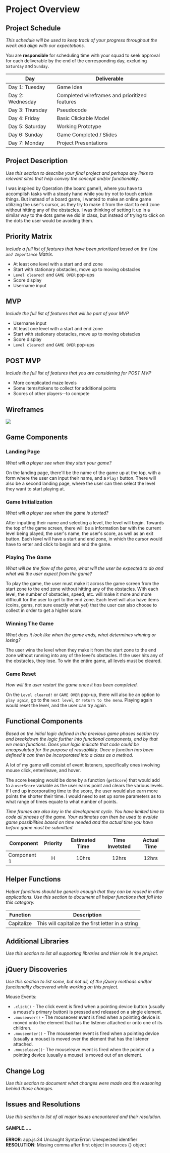 # Project Overview

## Project Schedule
*This schedule will be used to keep track of your progress throughout the week and align with our expectations.*  

You are **responsible** for scheduling time with your squad to seek approval for each deliverable by the end of the corresponding day, excluding `Saturday` and `Sunday`.

|  Day | Deliverable |
|---|---|
|Day 1: Tuesday | Game Idea|
|Day 2: Wednesday | Completed wireframes and prioritized features|
|Day 3: Thursday| Pseudocode|
|Day 4: Friday| Basic Clickable Model|
|Day 5: Saturday| Working Prototype|
|Day 6: Sunday| Game Completed / Slides|
|Day 7: Monday| Project Presentations|

## Project Description
*Use this section to describe your final project and perhaps any links to relevant sites that help convey the concept and/or functionality.*

I was inspired by Operation (the board game!), where you have to accomplish tasks with a steady hand while you try not to touch certain things.  But instead of a board game, I wanted to make an online game utilizing the user's cursor, as they try to make it from the start to end zone without hitting any of the obstacles.  I was thinking of setting it up in a similar way to the dots game we did in class, but instead of trying to click on the dots the user would be avoiding them. 

## Priority Matrix
*Include a full list of features that have been prioritized based on the `Time and Importance` Matrix.*

- At least one level with a start and end zone
- Start with stationary obstacles, move up to moving obstacles
- `Level cleared!` and `GAME OVER` pop-ups
- Score display
- Username input

## MVP
*Include the full list of features that will be part of your MVP*

- Username input
- At least one level with a start and end zone
- Start with stationary obstacles, move up to moving obstacles
- Score display
- `Level cleared!` and `GAME OVER` pop-ups

## POST MVP
*Include the full list of features that you are considering for POST MVP*

- More complicated maze levels 
- Some items/tokens to collect for additional points  
- Scores of other players--to compete

## Wireframes 
![](./img/cursorgame-wireframes.jpg) 


## Game Components
### Landing Page
*What will a player see when they start your game?*

On the landing page, there'll be the name of the game up at the top, with a form where the user can input their name, and a `Play!` button.  There will also be a second landing page, where the user can then select the level they want to start playing at.

### Game Initialization
*What will a player see when the game is started?*

After inputting their name and selecting a level, the level will begin.  Towards the top of the game screen, there will be a information bar with the current level being played, the user's name, the user's score, as well as an exit button.  Each level will have a start and end zone, in which the cursor would have to enter and click to begin and end the game.

### Playing The Game
*What will be the flow of the game, what will the user be expected to do and what will the user expect from the game?*

To play the game, the user must make it across the game screen from the start zone to the end zone without hitting any of the obstacles.  With each level, the number of obstacles, speed, etc. will make it more and more difficult for the user to get to the end zone.  Each level will also have items (coins, gems, not sure exactly what yet) that the user can also choose to collect in order to get a higher score.

### Winning The Game
*What does it look like when the game ends, what determines winning or losing?*

The user wins the level when they make it from the start zone to the end zone without running into any of the level's obstacles.  If the user hits any of the obstacles, they lose.  To win the entire game, all levels must be cleared.

### Game Reset
*How will the user restart the game once it has been completed.*

On the `Level cleared!` or `GAME OVER` pop-up, there will also be an option to `play again`, go to the `next level`, or `return to the menu`.  Playing again would reset the level, and the user can try again.


## Functional Components
*Based on the initial logic defined in the previous game phases section try and breakdown the logic further into functional components, and by that we mean functions.  Does your logic indicate that code could be encapsulated for the purpose of reusablility.  Once a function has been defined it can then be incorporated into a class as a method.* 

A lot of my game will consist of event listeners, specifically ones involving mouse click, enter/leave, and hover. 

The score keeping would be done by a function (`getScore`) that would add to a `userScore` variable as the user earns point and clears the various levels. If I end up incorporating time to the score, the user would also earn more points the shorter their time. I would need to set up some parameters as to what range of times equate to what number of points. 

*Time frames are also key in the development cycle.  You have limited time to code all phases of the game.  Your estimates can then be used to evalute game possibilities based on time needed and the actual time you have before game must be submitted.* 

| Component | Priority | Estimated Time | Time Invetsted | Actual Time |
| --- | :---: |  :---: | :---: | :---: |
| Component 1 | H | 10hrs| 12hrs | 12hrs |

## Helper Functions
*Helper functions should be generic enough that they can be reused in other applications. Use this section to document all helper functions that fall into this category.*

| Function | Description | 
| --- | :---: |  
| Capitalize | This will capitalize the first letter in a string | 

## Additional Libraries
*Use this section to list all supporting libraries and thier role in the project.* 

## jQuery Discoveries
*Use this section to list some, but not all, of the jQuery methods and\or functionality discovered while working on this project.*

Mouse Events:
- `.click()` - The click event is fired when a pointing device button (usually a mouse's primary button) is pressed and released on a single element.
- `.mouseover()` - The mouseover event is fired when a pointing device is moved onto the element that has the listener attached or onto one of its children.
- `.mouseenter()` - The mouseenter event is fired when a pointing device (usually a mouse) is moved over the element that has the listener attached.
- `.mouseleave()`- The mouseleave event is fired when the pointer of a pointing device (usually a mouse) is moved out of an element.

## Change Log
*Use this section to document what changes were made and the reasoning behind those changes.*  

## Issues and Resolutions
*Use this section to list of all major issues encountered and their resolution.*

#### SAMPLE.....
**ERROR**: app.js:34 Uncaught SyntaxError: Unexpected identifier                                
**RESOLUTION**: Missing comma after first object in sources {} object
